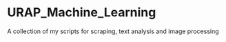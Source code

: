 # URAP_Machine_Learning
A collection of my scripts for scraping, text analysis and image processing
